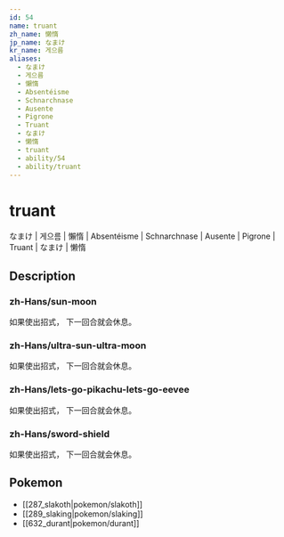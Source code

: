 ```yaml
---
id: 54
name: truant
zh_name: 懒惰
jp_name: なまけ
kr_name: 게으름
aliases:
  - なまけ
  - 게으름
  - 懶惰
  - Absentéisme
  - Schnarchnase
  - Ausente
  - Pigrone
  - Truant
  - なまけ
  - 懒惰
  - truant
  - ability/54
  - ability/truant
---
```

# truant

なまけ | 게으름 | 懶惰 | Absentéisme | Schnarchnase | Ausente | Pigrone | Truant | なまけ | 懒惰

## Description

### zh-Hans/sun-moon

如果使出招式，
下一回合就会休息。

### zh-Hans/ultra-sun-ultra-moon

如果使出招式，
下一回合就会休息。

### zh-Hans/lets-go-pikachu-lets-go-eevee

如果使出招式，
下一回合就会休息。

### zh-Hans/sword-shield

如果使出招式，
下一回合就会休息。

## Pokemon

- [[287_slakoth|pokemon/slakoth]]
- [[289_slaking|pokemon/slaking]]
- [[632_durant|pokemon/durant]]

